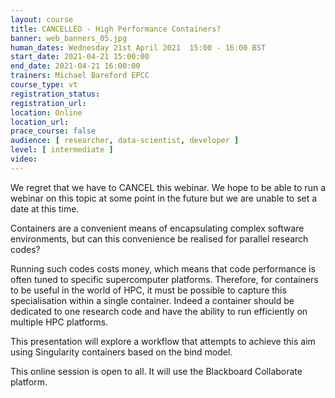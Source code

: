 ```yaml
---
layout: course
title: CANCELLED - High Performance Containers?
banner: web_banners_05.jpg
human_dates: Wednesday 21st April 2021  15:00 - 16:00 BST
start_date: 2021-04-21 15:00:00
end_date: 2021-04-21 16:00:00
trainers: Michael Bareford EPCC
course_type: vt
registration_status: 
registration_url:
location: Online
location_url:
prace_course: false
audience: [ researcher, data-scientist, developer ]
level: [ intermediate ]
video:
---
```


We regret that we have to CANCEL this webinar.  We hope to be able to run a webinar on this topic at some point in the future but we are unable to set a date at this time.



Containers are a convenient means of encapsulating complex software environments, but can
this convenience be realised for parallel research codes?

Running such codes costs money, which means that code performance is often tuned to specific
supercomputer platforms. Therefore, for containers to be useful in the world of HPC, it must be
possible to capture this specialisation within a single container. Indeed a container should be
dedicated to one research code and have the ability to run efficiently on multiple HPC platforms.

This presentation will explore a workflow that attempts to achieve this aim using Singularity
containers based on the bind model.



This online session is open to all. It will use the Blackboard Collaborate platform.



<section id="service">
<!--
  <div class="row ">	

      <div class="col-xs-6 col-sm-4">
        <a class="ar2_linkbox ar2_linkbox-teal" 
          href="https://eu.bbcollab.com/guest/445bb4bab3cf4607b259939527bb73a1">
          <strong>Join Session</strong><br/>
          Join this online session in your browser
        </a>
      </div>

      <div class="col-xs-6 col-sm-4">
        <a class="ar2_linkbox ar2_linkbox-green" href="courses/"
           href="myevents.ics">
          <strong>Add to Calendar</strong><br/>
          Download ICS file to add this event to your calendar complete with join link
        </a>
      </div>

											
    </div>
-->



<!--
<h2><a name="video">Video</a></h2>

<div>

<iframe title="Video"  width="560" height="315" src="https://www.youtube.com/embed/XXXXXXXXXXX" frameborder="0" allow="accelerometer; autoplay; encrypted-media; gyroscope; picture-in-picture" allowfullscreen></iframe>

</div>

-->

<!--

<section id="service">
  <div class="container">
    <div class="row ">	



      <div class="col-xs-6 col-sm-4">
        <a class="ar2_linkbox ar2_linkbox-teal" href="  ">
          <strong>Transcript</strong><br/>
          Download a transcript of the video audio
        </a>
      </div>



      <div class="col-xs-6 col-sm-4">
        <a class="ar2_linkbox ar2_linkbox-green" href="courses/"
           href="ARCHER2_Training_VT.pdf">
          <strong>Slides</strong><br/>
          Download pdf of the presentation.
        </a>
      </div>
										
    </div>
  </div>
</section>
-->
